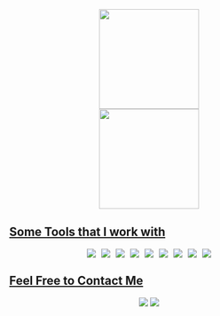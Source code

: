 <div style="text-align: center;" align="center">
  <a href="https://github.com/luizmoretti">
  <img height="180em" src="https://github-readme-stats.vercel.app/api?username=luizmoretti&theme=tokyonight&show_icons=true&hide_border=false&count_private=false"/>
<div align="center">    
  <img height="180em" src="https://github-readme-stats.vercel.app/api/top-langs/?username=luizmoretti&theme=tokyonight&show_icons=true&hide_border=false&layout=compact"/>

</div>
</div>

## Some Tools that I work with
<div style="display: flex; flex-wrap: wrap; justify-content: center; gap: 10px; max-width: 800px; margin: 0 auto;">
    <img align="center" src="https://img.shields.io/badge/Python-14354C?style=plastic&logo=python&logoColor=white" />
    <!-- <img align="center" src="https://img.shields.io/badge/Jupyter-F37626.svg?&style=plastic&logo=Jupyter&logoColor=white" /> -->
    <!-- <img align="center" src="https://img.shields.io/badge/Pandas-2C2D72?style=plastic&logo=pandas&logoColor=white" /> -->
    <!-- <img align="center" src="https://img.shields.io/badge/Conda-000000.svg?&style=plastic&logo=anaconda&logoColor=lightgrey" /> -->
    <img align="center" src="https://img.shields.io/badge/SQLite-%2307405e.svg?style=plastic&logo=sqlite&logoColor=white" />
    <!-- <img align="center"src="https://img.shields.io/badge/Numpy-%23013243.svg?style=plastic&logo=numpy&logoColor=white"/> -->
    <!-- <img align="center"src="https://img.shields.io/badge/Plotly-%233F4F75.svg?style=plastic&logo=plotly&logoColor=white"/> -->
    <img align="center" src="https://img.shields.io/badge/Django-092E20?style=plastic&logo=django&logoColor=white" />
    <img align="center" src="https://img.shields.io/badge/DRF-092E20?style=plastic&logo=django&logoColor=white" />
    <img align="center" src="https://img.shields.io/badge/PostgreSQL-316192?style=plastic&logo=postgresql&logoColor=white" />
    <img align="center" src="https://img.shields.io/badge/Redis-DC382D?style=plastic&logo=redis&logoColor=white" />
    <img align="center" src="https://img.shields.io/badge/Selenium-43B02A?style=plastic&logo=selenium&logoColor=white" />
    <img align="center" src="https://img.shields.io/badge/Celery-37814A?style=plastic&logo=celery&logoColor=white" />
    <img align="center" src="https://img.shields.io/badge/Docker-2496ED?style=plastic&logo=docker&logoColor=white" />
  </div>

 ## Feel Free to Contact Me
<div align="center"> 
  <a href="https://www.linkedin.com/in/luiz-antonio-dagostin-moretti-987b0825b/" target="_blank"><img src="https://img.shields.io/badge/-LinkedIn-%230077B5?style=plastic&logo=linkedin&logoColor=white"></a>
  <a href = "mailto:luizmoretti@icloud.com"><img src="https://img.shields.io/badge/Icloud-005571.svg?style=plastic&logo=icloud&logoColor=black?labelColor=blue"></a>
</div>

